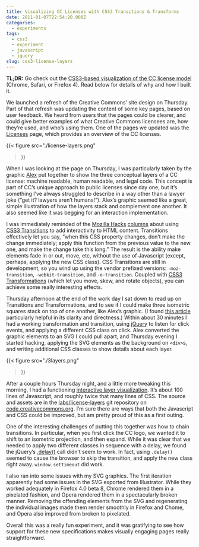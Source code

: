 ```yaml
---
title: Visualizing CC Licenses with CSS3 Transitions & Transforms
date: 2011-01-07T22:54:20.000Z
categories:
  - experiments
tags:
  - css3
  - experiment
  - javascript
  - jquery
slug: css3-license-layers
---
```

**TL;DR:** Go check out the [CSS3-based visualization of the CC license
model][1] (Chrome, Safari, or Firefox 4). Read below for details of why and how
I built it.

We launched a refresh of the Creative Commons’ site design on Thursday. Part of
that refresh was updating the content of some key pages, based on user feedback.
We heard from users that the pages could be clearer, and could give better
examples of what Creative Commons licensees are, how they’re used, and who’s
using them. One of the pages we updated was the [Licenses][2] page, which
provides an overview of the CC licenses.

{{< figure
  src="./license-layers.png"
>}}

When I was looking at the page on Thursday, I was particularly
taken by the graphic [Alex][4]  put together to show the three conceptual layers
of a CC license: machine readable, human readable, and legal code. This concept
is part of CC’s unique approach to public licenses since day one, but it’s
something I’ve always struggled to describe in a way other than a lawyer joke
(“get it? lawyers aren’t humans!”). Alex’s graphic seemed like a great, simple
illustration of how the layers stack and complement one another. It also seemed
like it was begging for an interaction implementation.

I was immediately reminded of the [Mozilla Hacks][5]  [columns][6]  about using
[CSS3 Transitions][7]  to add interactivity to HTML content. Transitions
effectively let you say, “when this CSS property changes, don’t make the change
immediately; apply this function from the previous value to the new one, and
make the change take this long.” The result is the ability make elements fade in
or out, move, etc, without the use of Javascript (except, perhaps, applying the
new CSS class). CSS Transitions are still in development, so you wind up using
the vendor prefixed versions: `-moz-transition`, `-webkit-transition`, and
`-o-transition`. Coupled with [CSS3 Transformations][8]  (which let you move,
skew, and rotate objects), you can achieve some really interesting effects.

Thursday afternoon at the end of the work day I sat down to read up on
Transitions and Transformations, and to see if I could make three isometric
squares stack on top of one another, like Alex’s graphic. (I found [this
article][9]  particularly helpful in its clarity and directness.) Within about
30 minutes I had a working transformation and transition, using [jQuery][10]  to
listen for click events, and applying a different CSS class on click. Alex
converted the graphic elements to an SVG I could pull apart, and Thursday
evening I started hacking, applying the SVG elements as the background on
`<div>`s, and writing additional CSS classes to show details about each layer.

{{< figure
  src="./3layers.png"
>}}

After a couple hours Thursday night, and a little more tweaking this morning, I
had a functioning [interactive layer visualization][1]. It’s about 100 lines of
Javascript, and roughly twice that many lines of CSS. The source and assets are
in the [labs/license-layers][11] git repository on
[code.creativecommons.org][12]. I’m sure there are ways that both the Javascript
and CSS could be improved, but am pretty proud of this as a first outing.

One of the interesting challenges of putting this together was how to chain
transitions. In particular, when you first click the CC logo, we wanted it to
shift to an isometric projection, and then expand. While it was clear that we
needed to apply two different classes in sequence with a delay, we found the
jQuery’s [.delay()][13] call didn’t seem to work. In fact, using `.delay()`
seemed to cause the browser to skip the transition, and apply the new class
right away. `window.setTimeout` did work.

I also ran into some issues with my SVG graphics. The first iteration apparently
had some issues in the SVG exported from Illustrator. While they worked
adequately in Firefox 4.0 beta 8, Chrome rendered them in a pixelated fashion,
and Opera rendered them in a spectacularly broken manner. Removing the offending
elements from the SVG and regenerating the individual images made them render
smoothly in Firefox and Chome, and Opera also improved from broken to pixelated.

Overall this was a really fun experiment, and it was gratifying to see how
support for these new specifications makes visually engaging pages really
straightforward.



 [1]: http://labs.creativecommons.org/2011/demos/license-layers/
 [2]: http://creativecommons.org/licenses/
 [4]: http://redprocess.com/
 [5]: http://hacks.mozilla.org/
 [6]: http://hacks.mozilla.org/2010/07/firefox4-beta2/
 [7]: http://www.w3.org/TR/css3-transitions/
 [8]: http://www.w3.org/TR/css3-2d-transforms/
 [9]: http://robertnyman.com/2010/04/27/using-css3-transitions-to-create-rich-effects/
 [10]: http://jquery.com/
 [11]: http://code.creativecommons.org/viewgit/labs/license-layers.git/
 [12]: http://code.creativecommons.org/
 [13]: http://api.jquery.com/delay/
